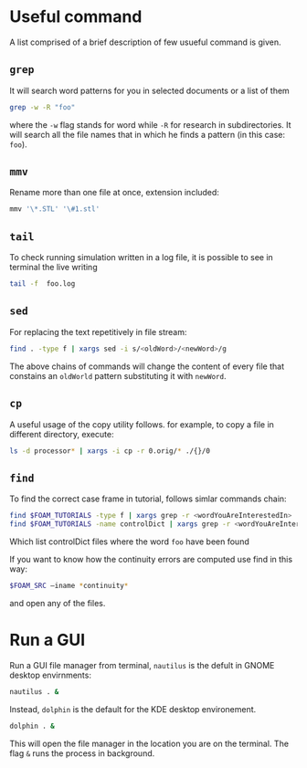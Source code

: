 # Useful command

A list comprised of a brief description of few usueful command is given.


## ```grep```
It will search word patterns for you in selected documents or a list of them

```sh
grep -w -R "foo"
```

where the ```-w``` flag stands for word while ```-R``` for research in subdirectories. 
It will search all the file names that in which he finds a pattern (in this case: 
```foo```).

## ```mmv```

Rename more than one file at once, extension included:

```sh
mmv '\*.STL' '\#1.stl'
```

## ```tail```
To check running simulation written in a log file, it is possible to see
in terminal the live writing

```sh
tail -f  foo.log
```

## ```sed```
For replacing the text repetitively in file stream:

```sh
find . -type f | xargs sed -i s/<oldWord>/<newWord>/g
```

The above chains of commands  will change the content of every file that constains an
```oldWorld``` pattern substituting it with ```newWord```. 

## ```cp```

A useful usage of the copy utility follows.
for example, to copy a file in different directory, execute:

```sh
ls -d processor* | xargs -i cp -r 0.orig/* ./{}/0
```

## ```find```

To find the correct case frame in tutorial, follows simlar commands chain:

```sh
find $FOAM_TUTORIALS -type f | xargs grep -r <wordYouAreInterestedIn>              # It will search in all tutorial files 
find $FOAM_TUTORIALS -name controlDict | xargs grep -r <wordYouAreInterestedIn>    # It will search in all controlDict files
```

Which list controlDict files where the word ```foo``` have been found

If you want to know how the continuity errors are computed use find in this way:

```sh
$FOAM_SRC –iname *continuity*
```

and open any of the files.

# Run a GUI

Run a GUI file manager from terminal, ```nautilus``` is the defult in GNOME
desktop envirnments:

```sh
nautilus . &
```

Instead, ```dolphin``` is the default for the KDE desktop environement.

```sh
dolphin . &
```

This will open the file manager in the location you are on the terminal. The
flag ```&``` runs the process in background.

<!--  Script to show the footer   -->
<html>
<script
    src="https://code.jquery.com/jquery-3.3.1.js"
    integrity="sha256-2Kok7MbOyxpgUVvAk/HJ2jigOSYS2auK4Pfzbm7uH60="
    crossorigin="anonymous">
</script>
<script>
$(function(){
  $("#footer").load("../footers/footer_first_level_depth.html");
});
</script>
<body>
<div id="footer"></div>
</body>
</html>
